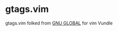 # gtags.vim
gtags.vim folked from [GNU GLOBAL](https://www.gnu.org/software/global/) for vim Vundle
